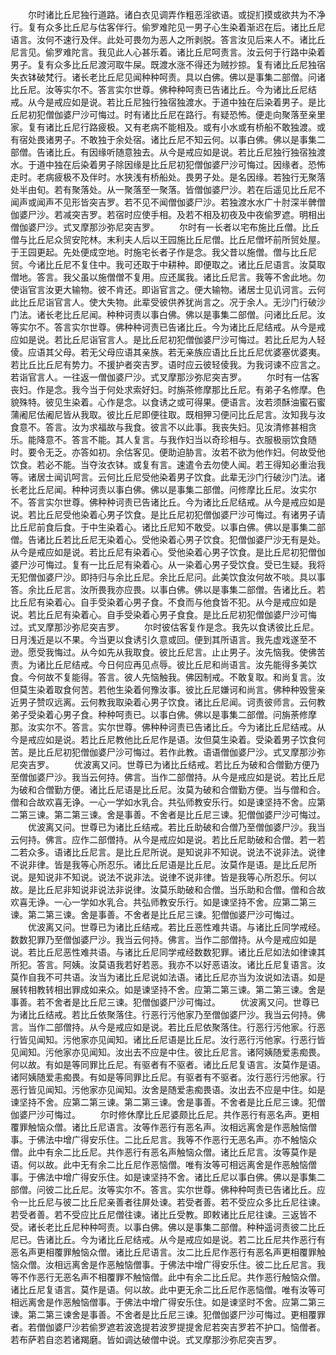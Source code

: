 <!-- { "loadSidebar": true } -->
　　尔时诸比丘尼独行道路。诸白衣见调弄作粗恶淫欲语。或捉扪摸或欲共为不净行。复有众多比丘尼与估客伴行。偷罗难陀见一男子心生染着渐迟在后。诸比丘尼语言。汝何不速行及伴。此处可畏勿为恶人之所剥脱。答言汝见后来人不。诸比丘尼言见。偷罗难陀言。我见此人心甚乐着。诸比丘尼呵责言。汝云何于行路中染着男子。复有众多比丘尼渡河取牛屎。既渡水涨不得还为贼抄掠。复有诸比丘尼独宿失衣钵破梵行。诸长老比丘尼见闻种种呵责。具以白佛。佛以是事集二部僧。问诸比丘尼。汝等实尔不。答言实尔世尊。佛种种呵责已告诸比丘。今为诸比丘尼结戒。从今是戒应如是说。若比丘尼独行独宿独渡水。于道中独在后染着男子。是比丘尼初犯僧伽婆尸沙可悔过。时有诸比丘尼在路行。有疑恐怖。便走向聚落至亲里家。复有诸比丘尼行路疲极。又有老病不能相及。或有小水或有桥船不敢独渡。或有宿处畏诸男子。不敢独于余处宿。诸比丘尼不知云何。以事白佛。佛以是事集二部僧。告诸比丘。有因缘听随意独去。从今是戒应如是说。若比丘尼独行独宿独渡水。于道中独在后染着男子除因缘是比丘尼初犯僧伽婆尸沙可悔过。因缘者。恐怖走时。老病疲极不及伴时。水狭浅有桥船处。畏男子处。是名因缘。若独行无聚落处半由旬。若有聚落处。从一聚落至一聚落。皆僧伽婆尸沙。若在后遥见比丘尼不闻声或闻声不见形皆突吉罗。若不见不闻僧伽婆尸沙。若独渡水水广十肘深半髀僧伽婆尸沙。若减突吉罗。若宿时应使手相。及若不相及初夜及中夜偷罗遮。明相出僧伽婆尸沙。式叉摩那沙弥尼突吉罗。
　　尔时有一长者以宅布施比丘僧。比丘僧与比丘尼众贸安陀林。末利夫人后以王园施比丘尼僧。比丘尼僧坏前所贸处屋。于王园更起。先处便成空地。时施宅长者子作是念。我父昔以施僧。僧与比丘尼贸。今诸比丘尼不复住中。我可还取于中耕种。即便取之。诸比丘尼语言。汝莫取僧地。答言。我父虽以施僧僧不复用。应还属我。诸比丘尼言。我等不舍此地。勿使诣官言汝更大输物。彼不肯还。即诣官言之。便大输物。诸居士见讥诃言。云何此比丘尼诣官言人。使大失物。此辈受彼供养犹尚言之。况于余人。无沙门行破沙门法。诸长老比丘尼闻。种种诃责以事白佛。佛以是事集二部僧。问诸比丘尼。汝等实尔不。答言实尔世尊。佛种种诃责已告诸比丘。今为诸比丘尼结戒。从今是戒应如是说。若比丘尼诣官言人。是比丘尼初犯僧伽婆尸沙可悔过。若比丘尼为人轻倰。应语其父母。若无父母应语其亲族。若无亲族应语比丘比丘尼优婆塞优婆夷。若比丘比丘尼有势力。不援护者突吉罗。语时应云彼轻倰我。为我诃谏不应言之。若诣官言人。一往返一僧伽婆尸沙。式叉摩那沙弥尼突吉罗。
　　尔时有一估客丧妇。作是念。我今当于何处求索好妇。时旃茶修摩那比丘尼。有弟子名修摩。色貌殊特。彼见生染着。心作是念。以食诱之或可得果。便语言。汝若须酥油蜜石蜜蒲阇尼佉阇尼皆从我取。彼比丘尼即便往取。既相狎习便问比丘尼言。汝知我与汝食意不。答言。汝为求福故与我食。彼言不以此事。我丧失妇。见汝清修甚相贪乐。能降意不。答言不能。其人复言。与我作妇当以奇珍相与。衣服极丽饮食随时。要令无乏。亦答如初。余估客见。便助迫胁言。汝若不欲为他作妇。何故受他饮食。若必不能。当夺汝衣钵。或复有言。速遣令去勿使人闻。若王得知必重治我等。诸居士闻讥呵言。云何比丘尼受他染着男子饮食。此辈无沙门行破沙门法。诸长老比丘尼闻。种种诃责以事白佛。佛以是事集二部僧。问修摩比丘尼。汝实尔不。答言实尔世尊。佛种种诃责已告诸比丘。今为诸比丘尼结戒。从今是戒应如是说。若比丘尼受他染着心男子饮食。是比丘尼初犯僧伽婆尸沙可悔过。有诸男子请比丘尼前食后食。于中生染着心。诸比丘尼知不敢受。以事白佛。佛以是事集二部僧。告诸比丘若比丘尼无染着心。受他染着心男子饮食。犯僧伽婆尸沙无有是处。从今是戒应如是说。若比丘尼有染着心。受他染着心男子饮食。是比丘尼初犯僧伽婆尸沙可悔过。复有一比丘尼有染着心。从一染着心男子受饮食。受已生疑。我将无犯僧伽婆尸沙。即持归与余比丘尼。余比丘尼问。此美饮食汝何故不啖。具以事答。余比丘尼言。汝所畏我亦应畏。以事白佛。佛以是事集二部僧。告诸比丘。若比丘尼有染着心。自手受染着心男子食。不食而与他食皆不犯。从今是戒应如是说。若比丘尼有染着心。自手受染着心男子食食。是比丘尼初犯僧伽婆尸沙可悔过。式叉摩那沙弥尼突吉罗。
　　尔时彼估客复作是念。我先以食诱彼比丘尼。日月浅近是以不果。今当更以食诱引久意或回。便到其所语言。我先虚戏遂至不逊。愿受我悔过。从今如先从我取食。彼比丘尼言。止止男子。汝先恼我。使佛苦责。为诸比丘尼结戒。今日何应再见点辱。彼比丘尼和尚语言。汝先能得多美饮食。今何故不复能得。答言。彼人先恼触我。佛因制戒。不敢复取。和尚复言。汝但莫生染着取食何苦。若他生染着何豫汝事。彼比丘尼嫌诃和尚言。佛种种毁訾亲近男子赞叹远离。云何教我取染着心男子饮食。诸比丘尼闻。诃责彼师言。云何教弟子受染着心男子食。种种呵责已。以事白佛。佛以是事集二部僧。问旃荼修摩那。汝实尔不。答言。实尔世尊。佛种种诃责已告诸比丘。今为诸比丘尼结戒。从今是戒应如是说。若比丘尼教他比丘尼作是语。汝但莫生染着。受染着男子饮食何苦。是比丘尼初犯僧伽婆尸沙可悔过。若作此教。语语僧伽婆尸沙。式叉摩那沙弥尼突吉罗。
　　优波离又问。世尊已为诸比丘结戒。若比丘为破和合僧勤方便乃至僧伽婆尸沙。我当云何持。佛言。当作二部僧持。从今是戒应如是说。若比丘尼为破和合僧勤方便。诸比丘尼语是比丘尼。汝莫为破和合僧勤方便。当与僧和合。僧和合故欢喜无诤。一心一学如水乳合。共弘师教安乐行。如是谏坚持不舍。应第二第三谏。第二第三谏。舍是事善。不舍者是比丘尼三谏。犯僧伽婆尸沙可悔过。
　　优波离又问。世尊已为诸比丘结戒。若比丘助破和合僧乃至僧伽婆尸沙。我当云何持。佛言。应作二部僧持。从今是戒应如是说。若比丘尼助破和合僧。若一若二若众多。语诸比丘尼言。是比丘尼所说。是知说非不知说。说法不说非法。说律不说非律。皆是我等心所忍乐。诸比丘尼语是比丘尼。汝莫作是语。是比丘尼所说。是知说非不知说。说法不说非法。说律不说非律。皆是我等心所忍乐。何以故。是比丘尼非知说非说法非说律。汝莫乐助破和合僧。当乐助和合僧。僧和合故欢喜无诤。一心一学如水乳合。共弘师教安乐行。如是谏坚持不舍。应第二第三谏。第二第三谏。舍是事善。不舍者是比丘尼三谏。犯僧伽婆尸沙可悔过。
　　优波离又问。世尊已为诸比丘结戒。若比丘恶性难共语。与诸比丘同学戒经。数数犯罪乃至僧伽婆尸沙。我当云何持。佛言。当作二部僧持。从今是戒应如是说。若比丘尼恶性难共语。与诸比丘尼同学戒经数数犯罪。诸比丘尼如法如律谏其所犯。答言。阿姨。汝莫语我若好若恶。我亦不以好恶语汝。诸比丘尼复语言。汝莫作自我不可共语。汝当为诸比丘尼说如法语。诸比丘尼亦当为汝说如法语。如是展转相教转相出罪成如来众。如是谏坚持不舍。应第二第三谏。第二第三谏。舍是事善。若不舍者是比丘尼三谏。犯僧伽婆尸沙可悔过。
　　优波离又问。世尊已为诸比丘结戒。若比丘依聚落住。行恶行污他家乃至僧伽婆尸沙。我当云何持。佛言。当作二部僧持。从今是戒应如是说。若比丘尼依聚落住。行恶行污他家。行恶行皆见闻知。污他家亦见闻知。诸比丘尼语是比丘尼。汝行恶行污他家。行恶行皆见闻知。污他家亦见闻知。汝出去不应是中住。彼比丘尼言。诸阿姨随爱恚痴畏。何以故。有如是等同罪比丘尼。有驱者有不驱者。诸比丘尼复语言。汝莫作是语。诸阿姨随爱恚痴畏。有如是等同罪比丘尼。有驱者有不驱者。汝行恶行污他家。行恶行皆见闻知。污他家亦见闻知。汝舍是随爱恚痴畏语。汝出去不应是中住。如是谏坚持不舍。应第二第三谏。第二第三谏。舍是事善。不舍者是比丘尼三谏。犯僧伽婆尸沙可悔过。
　　尔时修休摩比丘尼婆颇比丘尼。共作恶行有恶名声。更相覆罪触恼众僧。诸比丘尼语言。汝等作恶行有恶名声。汝相远离舍是作恶触恼僧事。于佛法中增广得安乐住。二比丘尼言。我等不作恶行无恶名声。亦不触恼众僧。此中有余二比丘尼。共作恶行有恶名声触恼众僧。诸比丘尼言。汝等莫作是语。何以故。此中无有余二比丘尼作恶恼僧。唯有汝等可相远离舍是作恶触恼僧事。于佛法中增广得安乐住。如是谏坚持不舍。诸比丘尼以事白佛。佛以是事集二部僧。问彼二比丘尼。汝等实尔不。答言。实尔世尊。佛种种呵责已告诸比丘。应令一比丘尼与彼二比丘尼亲善者往屏处谏。若受者善。若不受应众多比丘尼往谏。若受者善。若不受应比丘尼僧往谏。诸比丘受教。即敕诸比丘尼往谏。三返皆不受。诸长老比丘尼种种呵责。以事白佛。佛以是事集二部僧。种种遥诃责彼二比丘尼已。告诸比丘。今为诸比丘尼结戒。从今是戒应如是说。若二比丘尼共作恶行有恶名声更相覆罪触恼众僧。诸比丘尼语言。汝二比丘尼作恶行有恶名声更相覆罪触恼众僧。汝相远离舍是作恶触恼僧事。于佛法中增广得安乐住。彼二比丘尼言。我等不作恶行无恶名声不相覆罪不触恼僧。此中有余二比丘尼。共作恶行触恼众僧。诸比丘尼复语言。莫作是语。何以故。此中更无余二比丘尼作恶恼僧。唯有汝等可相远离舍是作恶触恼僧事。于佛法中增广得安乐住。如是谏坚时不舍。应第二第三谏。第二第三谏舍是事善。不舍者是比丘尼三谏。犯僧伽婆尸沙可悔过。更相覆罪者。若僧伽婆尸沙若偷罗遮若波逸提若波罗提提舍尼若突吉罗若不护口。恼僧者。若布萨若自恣若诸羯磨。皆如调达破僧中说。式叉摩那沙弥尼突吉罗。
